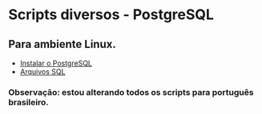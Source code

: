 # Scripts diversos -  PostgreSQL

## Para ambiente Linux.


* [Instalar o PostgreSQL](https://github.com/ricardocassiano04/postgresql-scripts-linux/tree/main/instal)
* [Arquivos SQL](https://github.com/ricardocassiano04/postgresql-scripts-linux/tree/main/sql)

### Observação: estou alterando todos os scripts para português brasileiro.